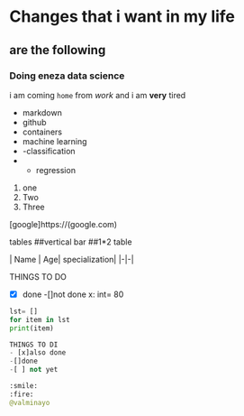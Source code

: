 # Changes that i want in my life
## are the following
### Doing eneza data science
i am coming ``home`` from *work* and i am **very** tired
- markdown
- github
- containers
- machine learning
- -classification
- - regression
1. one
2. Two
3. Three

[google]https://(google.com)

tables
##vertical bar
##1*2 table

| Name | Age| specialization|
|-|-|

THINGS TO DO
-[X] done
-[]not done
x: int= 80
```python
lst= []
for item in lst
print(item)

THINGS TO DI
- [x]also done
-[]done
-[ ] not yet

:smile:
:fire:
@valminayo















